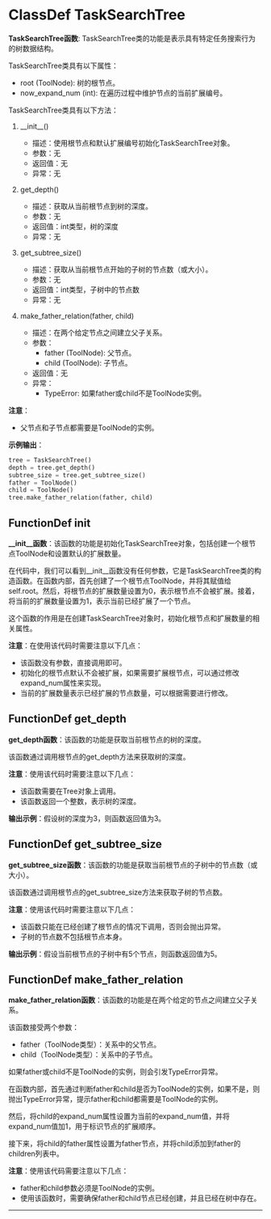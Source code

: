 # ClassDef TaskSearchTree
**TaskSearchTree函数**: TaskSearchTree类的功能是表示具有特定任务搜索行为的树数据结构。

TaskSearchTree类具有以下属性：
- root (ToolNode): 树的根节点。
- now_expand_num (int): 在遍历过程中维护节点的当前扩展编号。

TaskSearchTree类具有以下方法：

1. \_\_init\_\_()
   - 描述：使用根节点和默认扩展编号初始化TaskSearchTree对象。
   - 参数：无
   - 返回值：无
   - 异常：无

2. get_depth()
   - 描述：获取从当前根节点到树的深度。
   - 参数：无
   - 返回值：int类型，树的深度
   - 异常：无

3. get_subtree_size()
   - 描述：获取从当前根节点开始的子树的节点数（或大小）。
   - 参数：无
   - 返回值：int类型，子树中的节点数
   - 异常：无

4. make_father_relation(father, child)
   - 描述：在两个给定节点之间建立父子关系。
   - 参数：
     - father (ToolNode): 父节点。
     - child (ToolNode): 子节点。
   - 返回值：无
   - 异常：
     - TypeError: 如果father或child不是ToolNode实例。

**注意**：
- 父节点和子节点都需要是ToolNode的实例。

**示例输出**：
```python
tree = TaskSearchTree()
depth = tree.get_depth()
subtree_size = tree.get_subtree_size()
father = ToolNode()
child = ToolNode()
tree.make_father_relation(father, child)
```
## FunctionDef __init__
**__init__函数**：该函数的功能是初始化TaskSearchTree对象，包括创建一个根节点ToolNode和设置默认的扩展数量。

在代码中，我们可以看到__init__函数没有任何参数，它是TaskSearchTree类的构造函数。在函数内部，首先创建了一个根节点ToolNode，并将其赋值给self.root。然后，将根节点的扩展数量设置为0，表示根节点不会被扩展。接着，将当前的扩展数量设置为1，表示当前已经扩展了一个节点。

这个函数的作用是在创建TaskSearchTree对象时，初始化根节点和扩展数量的相关属性。

**注意**：在使用该代码时需要注意以下几点：
- 该函数没有参数，直接调用即可。
- 初始化的根节点默认不会被扩展，如果需要扩展根节点，可以通过修改expand_num属性来实现。
- 当前的扩展数量表示已经扩展的节点数量，可以根据需要进行修改。
## FunctionDef get_depth
**get_depth函数**：该函数的功能是获取当前根节点的树的深度。

该函数通过调用根节点的get_depth方法来获取树的深度。

**注意**：使用该代码时需要注意以下几点：
- 该函数需要在Tree对象上调用。
- 该函数返回一个整数，表示树的深度。

**输出示例**：假设树的深度为3，则函数返回值为3。
## FunctionDef get_subtree_size
**get_subtree_size函数**：该函数的功能是获取当前根节点的子树中的节点数（或大小）。

该函数通过调用根节点的get_subtree_size方法来获取子树的节点数。

**注意**：使用该代码时需要注意以下几点：
- 该函数只能在已经创建了根节点的情况下调用，否则会抛出异常。
- 子树的节点数不包括根节点本身。

**输出示例**：假设当前根节点的子树中有5个节点，则函数返回值为5。
## FunctionDef make_father_relation
**make_father_relation函数**：该函数的功能是在两个给定的节点之间建立父子关系。

该函数接受两个参数：
- father（ToolNode类型）：关系中的父节点。
- child（ToolNode类型）：关系中的子节点。

如果father或child不是ToolNode的实例，则会引发TypeError异常。

在函数内部，首先通过判断father和child是否为ToolNode的实例，如果不是，则抛出TypeError异常，提示father和child都需要是ToolNode的实例。

然后，将child的expand_num属性设置为当前的expand_num值，并将expand_num值加1，用于标识节点的扩展顺序。

接下来，将child的father属性设置为father节点，并将child添加到father的children列表中。

**注意**：使用该代码需要注意以下几点：
- father和child参数必须是ToolNode的实例。
- 使用该函数时，需要确保father和child节点已经创建，并且已经在树中存在。
***
